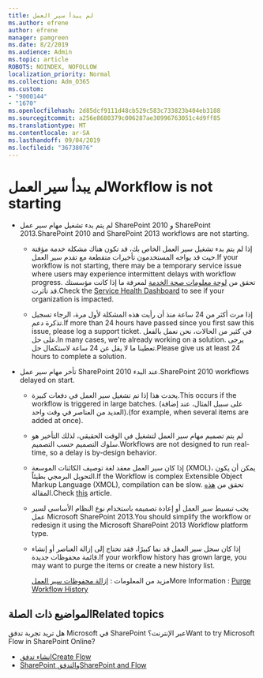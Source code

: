 ```yaml
---
title: لم يبدأ سير العمل
ms.author: efrene
author: efrene
manager: pamgreen
ms.date: 8/2/2019
ms.audience: Admin
ms.topic: article
ROBOTS: NOINDEX, NOFOLLOW
localization_priority: Normal
ms.collection: Adm_O365
ms.custom:
- "9000144"
- "1670"
ms.openlocfilehash: 2d85dcf9111d48cb529c583c733823b404eb3188
ms.sourcegitcommit: a256e8680379c006287ae30996763051c4d9ff85
ms.translationtype: MT
ms.contentlocale: ar-SA
ms.lasthandoff: 09/04/2019
ms.locfileid: "36738076"
---
```

# <a name="workflow-is-not-starting"></a><span data-ttu-id="8df2c-102">لم يبدأ سير العمل</span><span class="sxs-lookup"><span data-stu-id="8df2c-102">Workflow is not starting</span></span>

- <span data-ttu-id="8df2c-103">لم يتم بدء تشغيل مهام سير عمل SharePoint 2010 و SharePoint 2013.</span><span class="sxs-lookup"><span data-stu-id="8df2c-103">SharePoint 2010 and SharePoint 2013 workflows are not starting.</span></span>

    - <span data-ttu-id="8df2c-104">إذا لم يتم بدء تشغيل سير العمل الخاص بك، قد تكون هناك مشكلة خدمة مؤقتة حيث قد يواجه المستخدمون تأخيرات متقطعة مع تقدم سير العمل.</span><span class="sxs-lookup"><span data-stu-id="8df2c-104">If your workflow is not starting, there may be a temporary service issue where users may experience intermittent delays with workflow progress.</span></span> <span data-ttu-id="8df2c-105">تحقق من [لوحة معلومات صحة الخدمة](https:/admin.microsoft.com/AdminPortal/Home#/servicehealth) لمعرفة ما إذا كانت مؤسستك قد تأثرت.</span><span class="sxs-lookup"><span data-stu-id="8df2c-105">Check the [Service Health Dashboard](https:/admin.microsoft.com/AdminPortal/Home#/servicehealth) to see if your organization is impacted.</span></span>

    - <span data-ttu-id="8df2c-106">إذا مرت أكثر من 24 ساعة منذ أن رأيت هذه المشكلة لأول مرة، الرجاء تسجيل تذكرة دعم.</span><span class="sxs-lookup"><span data-stu-id="8df2c-106">If more than 24 hours have passed since you first saw this issue, please log a support ticket.</span></span> <span data-ttu-id="8df2c-107">في كثير من الحالات، نحن نعمل بالفعل على حل.</span><span class="sxs-lookup"><span data-stu-id="8df2c-107">In many cases, we're already working on a solution.</span></span> <span data-ttu-id="8df2c-108">يرجى تعطينا ما لا يقل عن 24 ساعة لاستكمال حل.</span><span class="sxs-lookup"><span data-stu-id="8df2c-108">Please give us at least 24 hours to complete a solution.</span></span>

- <span data-ttu-id="8df2c-109">تأخر مهام سير عمل SharePoint 2010 عند البدء.</span><span class="sxs-lookup"><span data-stu-id="8df2c-109">SharePoint 2010 workflows delayed on start.</span></span>

    - <span data-ttu-id="8df2c-110">يحدث هذا إذا تم تشغيل سير العمل في دفعات كبيرة.</span><span class="sxs-lookup"><span data-stu-id="8df2c-110">This occurs if the workflow is triggered in large batches.</span></span> <span data-ttu-id="8df2c-111">(على سبيل المثال، عند إضافة العديد من العناصر في وقت واحد).</span><span class="sxs-lookup"><span data-stu-id="8df2c-111">(for example, when several items are added at once).</span></span>

    - <span data-ttu-id="8df2c-112">لم يتم تصميم مهام سير العمل لتشغيل في الوقت الحقيقي، لذلك التأخير هو سلوك التصميم حسب التصميم.</span><span class="sxs-lookup"><span data-stu-id="8df2c-112">Workflows are not designed to run real-time, so a delay is by-design behavior.</span></span>

   -  <span data-ttu-id="8df2c-113">إذا كان سير العمل معقد لغة توصيف الكائنات الموسعة (XMOL)، يمكن أن يكون التحويل البرمجي بطيئاً.</span><span class="sxs-lookup"><span data-stu-id="8df2c-113">If the Workflow is complex Extensible Object Markup Language (XMOL), compilation can be slow.</span></span> <span data-ttu-id="8df2c-114">تحقق من [هذه](https://support.microsoft.com//kb/3043697) المقالة.</span><span class="sxs-lookup"><span data-stu-id="8df2c-114">Check [this](https://support.microsoft.com//kb/3043697) article.</span></span>

    - <span data-ttu-id="8df2c-115">يجب تبسيط سير العمل أو إعادة تصميمه باستخدام نوع النظام الأساسي لسير عمل Microsoft SharePoint 2013.</span><span class="sxs-lookup"><span data-stu-id="8df2c-115">You should simplify the workflow or redesign it using the Microsoft SharePoint 2013 Workflow platform type.</span></span>

    - <span data-ttu-id="8df2c-116">إذا كان سجل سير العمل قد نما كبيرًا، فقد تحتاج إلى إزالة العناصر أو إنشاء قائمة محفوظات جديدة.</span><span class="sxs-lookup"><span data-stu-id="8df2c-116">If your workflow history has grown large, you may want to purge the items or create a new history list.</span></span>

        <span data-ttu-id="8df2c-117">مزيد من المعلومات : [إزالة محفوظات سير العمل](https://blogs.technet.microsoft.com/marj/2015/08/07/sharepoint-2010-workflows-best-practice-purge-workflow-history-list-items/)</span><span class="sxs-lookup"><span data-stu-id="8df2c-117">More Information : [Purge Workflow History](https://blogs.technet.microsoft.com/marj/2015/08/07/sharepoint-2010-workflows-best-practice-purge-workflow-history-list-items/)</span></span>


## <a name="related-topics"></a><span data-ttu-id="8df2c-118">المواضيع ذات الصلة</span><span class="sxs-lookup"><span data-stu-id="8df2c-118">Related topics</span></span>
<span data-ttu-id="8df2c-119">هل تريد تجربة تدفق Microsoft في SharePoint عبر الإنترنت؟</span><span class="sxs-lookup"><span data-stu-id="8df2c-119">Want to try Microsoft Flow in SharePoint Online?</span></span>
- [<span data-ttu-id="8df2c-120">إنشاء تدفق</span><span class="sxs-lookup"><span data-stu-id="8df2c-120">Create Flow</span></span>](https://support.office.com/article/Create-a-flow-for-a-list-or-library-in-SharePoint-Online-or-OneDrive-for-Business-a9c3e03b-0654-46af-a254-20252e580d01) 
- [<span data-ttu-id="8df2c-121">SharePoint والتدفق</span><span class="sxs-lookup"><span data-stu-id="8df2c-121">SharePoint and Flow</span></span>](https://flow.microsoft.com/blog/sharepoint-and-flow/) 


